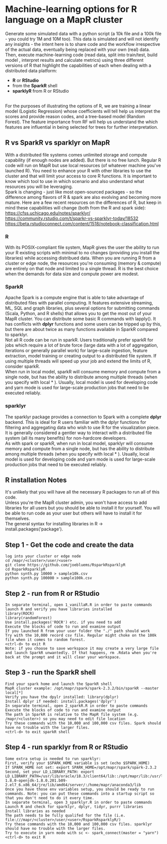 # Machine-learning options for R language on a MapR cluster
Generate some simulated data with a python script (a 10k file and a 100k file - you could try 1M and 10M too). This data is simulated and will not identify any insights - the intent here is to share code and the workflow irrespective of the actual data, eventually being replaced with your own (real) data.
Then, execute machine-learning code (read data, split into train/test, build model , 
interpret results and calculate metrics) using three different versions of R that highlight 
the capabilities of each when dealing with a distributed data platform: <br>
- **R** or **RStudio** <br>
- from the **SparkR** shell <br>
- **sparklyR** from R or RStudio <br>
<br>
For the purposes of illustrating the options of R, we are training a linear model (Logistic Regression) whose coefficients will tell help us interpret the scores and provide reason codes, and a tree-based model (Random Forest). The feature importance from RF will help us understand the which features are influential in being selected for trees for further interpretation.  

## R vs SparkR vs sparklyr on MapR
With a distributed file systems comes unlimited storage and compute capability (if enough nodes are added). But there is no free lunch. Regular R code will run on MapR but use local resources (of whatever machine you've launched R). You need to enhance your R with other libraries to use the cluster and that will limit your access to core R functions. It is important to know which tool to use in which scenario and also understand what resources you will be leveraging. <br>
Spark is changing - just like most open-sourced packages - so the difference among flavors of R & spark are also evolving and becoming more mature. Here are a few recent resources on the differences of R, but keep in mind these capabilities will change (both from the R and spark side): <br>
https://cfss.uchicago.edu/notes/sparklyr/ <br>
https://community.rstudio.com/t/sparkr-vs-sparklyr-today/18532 <br>
https://beta.rstudioconnect.com/content/1518/notebook-classification.html <br>

### R
With its POSIX-compliant file system, MapR gives the user the ability to run your R existing scripts with minimal to no changes (providing you install the libraries) while accessing distribued data. When you are running R from a cluster or edge node, the resources you're consuming (memory & compute) are entirely on that node and limited to a single thread. R is the best choice when the demands for data size and compute power are modest. <br>
### SparkR
Apache Spark is a compute engine that is able to take advantage of distributed files with parallel computing. It features extensive streaming, ML, SQL and graph libraries, plus several options for submitting commands (Scala, Python, and R shells) that allows you to get the most out of your MapR cluster. You can distribute some basic R commands with lapply(). It has conflicts with **dplyr** functions and some users can be tripped up by this, but there are about twice as many functions available in SparkR compared to sparklyr.<br>
Not all R code can be run in sparkR. Users traditionally prefer sparkR for jobs which require a lot of brute force (large data with a lot of aggregation, iterations or generally parallel work) for large-scale ingestion, feature extraction, model training or creating output to a distributed file system. If using multiple threads will speed up your job and extend the limits of R, consider sparkR.<br>
When run in local model, sparkR will consume memory and compute from a single node, but has the ability to distribute among multiple threads (when you specify with local * ). Usually, local model is used for developing code and yarn mode is used for large-scale production jobs that need to be executed reliably. <br>
### sparklyr
The sparklyr package provides a connection to Spark with a complete **dplyr** backend. This is ideal for R users familiar with the dplyr functions for filtering and aggregating data who wish to use R for the visualization piece. It is generally considered a gentler way to interact with a distributed file system (all its many benefits) for non-hardcore developers. <br>
As with spark or sparkR, when run in local model, sparklyr will consume memory and compute from a single node, but has the ability to distribute among multiple threads (when you specify with local * ). Usually, local model is used for developing code and yarn mode is used for large-scale production jobs that need to be executed reliably. <br>
## R installation Notes
It's  unlikely that you will have all the necessary R packages to run all of this code. <br>
Unless you're the MapR cluster admin, you won't have access to add libraries for all users 
but you should be able to install it for yourself. You will be able to run code as your user but others will have to install it for themselves. <br>
The general syntax for installing libraries in R -> install.packages('package'). <br>


## Step 1 - Get the code and create the data
```
log into your cluster or edge node
cd /mapr/<cluster>/user/<user>
git clone https://github.com/joebluems/RsparkRsparklyR
cd RsparkRsparklyR
python synth.py 10000 > sample10k.csv
python synth.py 100000 > sample100k.csv
```

## Step 2 - run from R or RStudio
```
In separate terminal, open 1_vanillaR.R in order to paste commands
launch R and verify you have libraries installed
library(ROCR)
library(randomForest)
Use install.packages('ROCR') etc. if you need to add
Execute the blocks of code to run and examine output
If you launched R from your user folder the "./" path should work
Try with the 10,000 record csv file. Regular might choke on the 100k file when it comes to random forest.
<ctrl-d> to exit R
Note: if you choose to save workspace it may create a very large file and launch SparkR unwantedly. If that happens, rm .Rdata when you're back at the prompt and it will clear your workspace.
```

## Step 3 - run the SparkR shell
```
Find your spark home and launch the SparkR shell
MapR cluster example: /opt/mapr/spark/spark-2.3.2/bin/sparkR --master local[*]
Verify you have the dpylr installed: library(dplyr)
Install dplyr if needed: install.packages('dplyr')
In separate terminal, open 2_sparkR.R in order to paste commands
Execute the blocks of code to run and examine output
The path in SparkR is relative to the MapR file system (e.g. /mapr/<cluster>) so you may need to edit file location
Try these commands with the 10,000 and 100,000 csv files. Spark should have no trouble with the larger files.
<ctrl-d> to exit sparkR shell
```

## Step 4 - run sparklyr from R or RStudio
```
Some extra setup is needed to run sparklyr:
First, verify your $SPARK_HOME variable is set (echo $SPARK_HOME)
If SPARK_HOME not set: export SPARK_HOME=/opt/mapr/spark/spark-2.3.2
Second, set your LD_LIBRARY_PATH: export LD_LIBRARY_PATH=/usr/lib/oracle/18.3/client64/lib::/opt/mapr/lib:/usr/lib/jvm/java-1.8.0-openjdk-1.8.0.201.b09-2.el7_6.x86_64/jre/lib/amd64/server/:/home/mapr/anaconda3/lib
Once you have those env variables setup, you should be ready to run commands. Note: you can put these commands into a startup script so that you don't need to do it every time.
In separate terminal, open 3_sparklyr.R in order to paste commands
Launch R and check for sparklyr, dplyr, tidyr, purrr libraries
Install libraries as needed
The path needs to be fully qualifed for the file (i.e. file:///mapr/<cluster>/user/<user>/RsparkRsparklyR/)
Try these commands with the 10,000 and 100,000 csv files. sparklyr should have no trouble with the larger files.
Try to execute in yarn mode with sc <- spark_connect(master = "yarn")
<ctrl-d> to exit R
```
